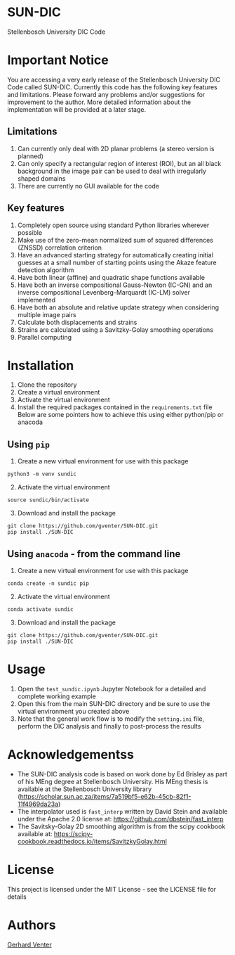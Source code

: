 # SUN-DIC

Stellenbosch University DIC Code

# Important Notice

You are accessing a very early release of the Stellenbosch University DIC Code called SUN-DIC. Currently this code has the following key features and limitations. Please forward any problems and/or suggestions for improvement to the author. More detailed information about the implementation will be provided at a later stage.

## Limitations

1. Can currently only deal with 2D planar problems (a stereo version is planned)
2. Can only specify a rectangular region of interest (ROI), but an all black background in the image pair can be used to deal with irregularly shaped domains
3. There are currently no GUI available for the code

## Key features

1. Completely open source using standard Python libraries wherever possible
2. Make use of the zero-mean normalized sum of squared differences (ZNSSD) correlation criterion
3. Have an advanced starting strategy for automatically creating initial guesses at a small number of starting points using the Akaze feature detection algorithm
4. Have both linear (affine) and quadratic shape functions available
5. Have both an inverse compositional Gauss-Newton (IC-GN) and an inverse compositional Levenberg-Marquardt (IC-LM) solver implemented
6. Have both an absolute and relative update strategy when considering multiple image pairs
7. Calculate both displacements and strains
8. Strains are calculated using a Savitzky-Golay smoothing operations
9. Parallel computing

# Installation

1. Clone the repository
2. Create a virtual environment
3. Activate the virtual environment
4. Install the required packages contained in the `requirements.txt` file
   Below are some pointers how to achieve this using either python/pip or anacoda

## Using `pip`

1. Create a new virtual environment for use with this package

```
python3 -m venv sundic
```

2. Activate the virtual environment

```
source sundic/bin/activate
```

3. Download and install the package

```
git clone https://github.com/gventer/SUN-DIC.git
pip install ./SUN-DIC
```

## Using `anacoda` - from the command line

1. Create a new virtual environment for use with this package

```
conda create -n sundic pip
```

2. Activate the virtual environment

```
conda activate sundic
```

3. Download and install the package

```
git clone https://github.com/gventer/SUN-DIC.git
pip install ./SUN-DIC
```

# Usage

1. Open the `test_sundic.ipynb` Jupyter Notebook for a detailed and complete working example
2. Open this from the main SUN-DIC directory and be sure to use the virtual environment you created above
3. Note that the general work flow is to modify the `setting.ini` file, perform the DIC analysis and finally to post-process the results

# Acknowledgementss

- The SUN-DIC analysis code is based on work done by Ed Brisley as part of his MEng degree at Stellenbosch University. His MEng thesis is available at the Stellenbosch University library (https://scholar.sun.ac.za/items/7a519bf5-e62b-45cb-82f1-11f4969da23a)
- The interpolator used is `fast_interp` written by David Stein and available under the Apache 2.0 license at: https://github.com/dbstein/fast_interp
- The Savitsky-Golay 2D smoothing algorithm is from the scipy cookbook available at: https://scipy-cookbook.readthedocs.io/items/SavitzkyGolay.html

# License

This project is licensed under the MIT License - see the LICENSE file for details

# Authors

[Gerhard Venter](https://github.com/gventer/)
